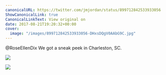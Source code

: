 ```yaml
---
canonicalURL: https://twitter.com/jmjordan/status/899712842533933056
ShowCanonicalLink: true
CanonicalLinkText: View original on
date: 2017-08-21T19:20:32+00:00
cover:
  image: "/images/899712842533933056-DHxsDQgV0AAbG9C.jpg"
---
```

@RoseEllenDix We got a sneak peek in Charleston, SC.

![](/images/899712842533933056-DHxsDQgV0AAbG9C.jpg)

![](/images/899712842533933056-DHxsD1SVYAEZ0D8.jpg)
